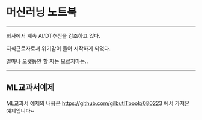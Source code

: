 # 머신러닝 노트북

---

회사에서 계속 AI/DT추진을 강조하고 있다.

지식근로자로서 위기감이 들어 시작하게 되었다.

얼마나 오랫동안 할 지는 모르지마는..

---

## ML교과서예제

ML교과서 예제의 내용은 https://github.com/gilbutITbook/080223 에서 가져온 예제입니다~
